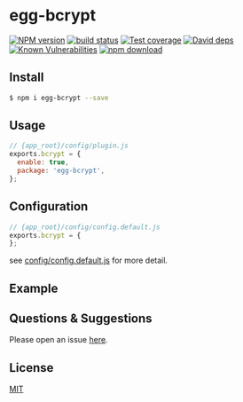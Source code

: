 # egg-bcrypt

[![NPM version][npm-image]][npm-url]
[![build status][travis-image]][travis-url]
[![Test coverage][codecov-image]][codecov-url]
[![David deps][david-image]][david-url]
[![Known Vulnerabilities][snyk-image]][snyk-url]
[![npm download][download-image]][download-url]

[npm-image]: https://img.shields.io/npm/v/egg-bcrypt.svg?style=flat-square
[npm-url]: https://npmjs.org/package/egg-bcrypt
[travis-image]: https://img.shields.io/travis/eggjs/egg-bcrypt.svg?style=flat-square
[travis-url]: https://travis-ci.org/eggjs/egg-bcrypt
[codecov-image]: https://img.shields.io/codecov/c/github/eggjs/egg-bcrypt.svg?style=flat-square
[codecov-url]: https://codecov.io/github/eggjs/egg-bcrypt?branch=master
[david-image]: https://img.shields.io/david/eggjs/egg-bcrypt.svg?style=flat-square
[david-url]: https://david-dm.org/eggjs/egg-bcrypt
[snyk-image]: https://snyk.io/test/npm/egg-bcrypt/badge.svg?style=flat-square
[snyk-url]: https://snyk.io/test/npm/egg-bcrypt
[download-image]: https://img.shields.io/npm/dm/egg-bcrypt.svg?style=flat-square
[download-url]: https://npmjs.org/package/egg-bcrypt

<!--
Description here.
-->

## Install

```bash
$ npm i egg-bcrypt --save
```

## Usage

```js
// {app_root}/config/plugin.js
exports.bcrypt = {
  enable: true,
  package: 'egg-bcrypt',
};
```

## Configuration

```js
// {app_root}/config/config.default.js
exports.bcrypt = {
};
```

see [config/config.default.js](config/config.default.js) for more detail.

## Example

<!-- example here -->

## Questions & Suggestions

Please open an issue [here](https://github.com/eggjs/egg/issues).

## License

[MIT](LICENSE)
